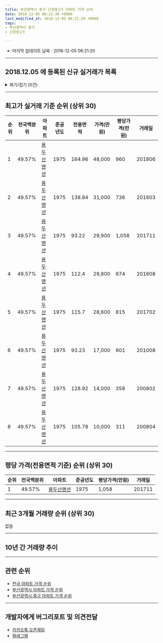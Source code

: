 ```yaml
---
title: 부산광역시 중구 신창동1가 아파트 가격 순위
date: 2018-12-05 06:21:20 +0900
last_modified_at: 2018-12-05 06:21:20 +0900
tags:
- 부산광역시 중구
- 신창동1가

---
```


* 마지막 업데이트 날짜 : 2018-12-05 06:21:20

---

## 2018.12.05 에 등록된 신규 실거래가 목록

<details>
<summary>펴기/접기 (0건)</summary>
<div markdown="1">

|아파트|전국백분위|준공년도|전용면적|가격(만원)|평당가격(만원)|거래일|
|---|---|---|---|---|---|---|
|없음|||||||


</div>
</details>

---

## 최고가 실거래 기준 순위 (상위 30)


|순위|전국백분위|아파트|준공년도|전용면적|가격(만원)|평당가격(만원)|거래일|
|---|---|---|---|---|---|---|---|
|1|49.57%|[용두산맨션](https://search.naver.com/search.naver?query=%EB%B6%80%EC%82%B0%EA%B4%91%EC%97%AD%EC%8B%9C+%EC%A4%91%EA%B5%AC+%EC%8B%A0%EC%B0%BD%EB%8F%991%EA%B0%80+%EC%9A%A9%EB%91%90%EC%82%B0%EB%A7%A8%EC%85%98)|1975|164.96|48,000|960|201806|
|2|49.57%|[용두산맨션](https://search.naver.com/search.naver?query=%EB%B6%80%EC%82%B0%EA%B4%91%EC%97%AD%EC%8B%9C+%EC%A4%91%EA%B5%AC+%EC%8B%A0%EC%B0%BD%EB%8F%991%EA%B0%80+%EC%9A%A9%EB%91%90%EC%82%B0%EB%A7%A8%EC%85%98)|1975|138.84|31,000|736|201603|
|3|49.57%|[용두산맨션](https://search.naver.com/search.naver?query=%EB%B6%80%EC%82%B0%EA%B4%91%EC%97%AD%EC%8B%9C+%EC%A4%91%EA%B5%AC+%EC%8B%A0%EC%B0%BD%EB%8F%991%EA%B0%80+%EC%9A%A9%EB%91%90%EC%82%B0%EB%A7%A8%EC%85%98)|1975|93.22|29,900|1,058|201711|
|4|49.57%|[용두산맨션](https://search.naver.com/search.naver?query=%EB%B6%80%EC%82%B0%EA%B4%91%EC%97%AD%EC%8B%9C+%EC%A4%91%EA%B5%AC+%EC%8B%A0%EC%B0%BD%EB%8F%991%EA%B0%80+%EC%9A%A9%EB%91%90%EC%82%B0%EB%A7%A8%EC%85%98)|1975|112.4|29,800|874|201608|
|5|49.57%|[용두산맨션](https://search.naver.com/search.naver?query=%EB%B6%80%EC%82%B0%EA%B4%91%EC%97%AD%EC%8B%9C+%EC%A4%91%EA%B5%AC+%EC%8B%A0%EC%B0%BD%EB%8F%991%EA%B0%80+%EC%9A%A9%EB%91%90%EC%82%B0%EB%A7%A8%EC%85%98)|1975|115.7|28,600|815|201702|
|6|49.57%|[용두산맨션](https://search.naver.com/search.naver?query=%EB%B6%80%EC%82%B0%EA%B4%91%EC%97%AD%EC%8B%9C+%EC%A4%91%EA%B5%AC+%EC%8B%A0%EC%B0%BD%EB%8F%991%EA%B0%80+%EC%9A%A9%EB%91%90%EC%82%B0%EB%A7%A8%EC%85%98)|1975|93.23|17,000|601|201008|
|7|49.57%|[용두산맨션](https://search.naver.com/search.naver?query=%EB%B6%80%EC%82%B0%EA%B4%91%EC%97%AD%EC%8B%9C+%EC%A4%91%EA%B5%AC+%EC%8B%A0%EC%B0%BD%EB%8F%991%EA%B0%80+%EC%9A%A9%EB%91%90%EC%82%B0%EB%A7%A8%EC%85%98)|1975|128.92|14,000|358|200802|
|8|49.57%|[용두산맨션](https://search.naver.com/search.naver?query=%EB%B6%80%EC%82%B0%EA%B4%91%EC%97%AD%EC%8B%9C+%EC%A4%91%EA%B5%AC+%EC%8B%A0%EC%B0%BD%EB%8F%991%EA%B0%80+%EC%9A%A9%EB%91%90%EC%82%B0%EB%A7%A8%EC%85%98)|1975|105.78|10,000|311|200804|


---

## 평당 가격(전용면적 기준) 순위 (상위 30)


|순위|전국백분위|아파트|준공년도|평당가격(만원)|거래일|
|---|---|---|---|---|---|
|1|49.57%|[용두산맨션](https://search.naver.com/search.naver?query=%EB%B6%80%EC%82%B0%EA%B4%91%EC%97%AD%EC%8B%9C+%EC%A4%91%EA%B5%AC+%EC%8B%A0%EC%B0%BD%EB%8F%991%EA%B0%80+%EC%9A%A9%EB%91%90%EC%82%B0%EB%A7%A8%EC%85%98)|1975|1,058|201711|


---

## 최근 3개월 거래량 순위 (상위 30)

없음

---

## 10년 간 거래량 추이


<div style="width:100%;">
    <canvas id="deal_progress" height="250"></canvas>
</div>

<script>
new Chart(document.getElementById("deal_progress"), {
    type: 'line',
    data: {
        labels: ['200812','200901','200902','200903','200904','200905','200906','200907','200908','200909','200910','200911','200912','201001','201002','201003','201004','201005','201006','201007','201008','201009','201010','201011','201012','201101','201102','201103','201104','201105','201106','201107','201108','201109','201110','201111','201112','201201','201202','201203','201204','201205','201206','201207','201208','201209','201210','201211','201212','201301','201302','201303','201304','201305','201306','201307','201308','201309','201310','201311','201312','201401','201402','201403','201404','201405','201406','201407','201408','201409','201410','201411','201412','201501','201502','201503','201504','201505','201506','201507','201508','201509','201510','201511','201512','201601','201602','201603','201604','201605','201606','201607','201608','201609','201610','201611','201612','201701','201702','201703','201704','201705','201706','201707','201708','201709','201710','201711','201712','201801','201802','201803','201804','201805','201806','201807','201808','201809','201810','201811','201812'],
        datasets: [{
            label: '실거래 수',
            pointRadius: 1,
            data: [0, 0, 1, 0, 0, 1, 1, 0, 1, 0, 0, 1, 2, 3, 1, 0, 0, 0, 2, 0, 1, 1, 0, 0, 0, 0, 2, 0, 0, 0, 0, 1, 1, 0, 1, 2, 0, 0, 1, 0, 0, 0, 0, 0, 0, 1, 0, 0, 0, 0, 0, 0, 0, 0, 0, 0, 0, 0, 2, 0, 0, 1, 0, 0, 0, 0, 0, 0, 0, 0, 1, 0, 0, 0, 1, 1, 0, 0, 0, 0, 0, 1, 2, 0, 0, 0, 1, 1, 0, 1, 0, 1, 2, 0, 0, 0, 0, 0, 1, 0, 0, 0, 0, 0, 0, 0, 0, 1, 0, 0, 0, 0, 0, 0, 1, 0, 0, 0, 0, 0, 0],
            borderColor: "rgba(255, 201, 14, 1)",
            backgroundColor: "rgba(255, 201, 14, 0.5)",
            fill: true,
        }]
    },
    options: {
        responsive: true,
        title: {
            display: true,
            text: '10년간 거래량 추이'
        },
        tooltips: {
            mode: 'index',
            intersect: false,
        },
        hover: {
            mode: 'nearest',
            intersect: true
        },
        scales: {
            xAxes: [{
                display: true,
                scaleLabel: {
                    display: true,
                    labelString: '년/월'
                }
            }],
            yAxes: [{
                display: true,
                ticks: {
                    suggestedMin: 0,
                },
                scaleLabel: {
                    display: true,
                    labelString: '실거래 수'
                }
            }]
        }
    }
});

</script>


---

## 관련 순위

- [전국 아파트 가격 순위](https://inasie.github.io/apt-ranking/전국)
- [부산광역시 아파트 가격 순위](https://inasie.github.io/apt-ranking/부산광역시)
- [부산광역시 중구 아파트 가격 순위](https://inasie.github.io/apt-ranking/부산광역시-중구)


---

## 개발자에게 버그리포트 및 의견전달

- [카카오톡 오픈채팅](https://open.kakao.com/o/gLJUAP4)
- [텔레그램](https://t.me/inasie)

